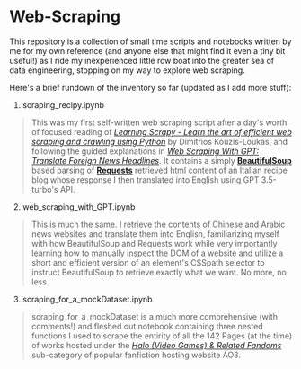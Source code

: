 # Web-Scraping

This repository is a collection of small time scripts and notebooks written by me for my own reference (and anyone else that might find it even a tiny bit useful!) as I ride my inexperienced little row boat into the greater sea of data engineering, stopping on my way to explore web scraping.

Here's a brief rundown of the inventory so far (updated as I add more stuff):


1. scraping_recipy.ipynb
> This was my first self-written web scraping script after a day's worth of focused reading of <a href="https://www.commoncrowbooks.com/pages/books/B61081/dimitrios-kouzis-loukas/learning-scrapy-learn-the-art-of-efficient-web-scraping-and-crawling-with-python">*Learning Scrapy - Learn the art of efficient web scraping and crawling using Python*</a> by Dimitrios Kouzis-Loukas, and following the guided explanations in <a href="https://www.coursera.org/projects/rudi-hinds-ai-web-scraping-with-gpt-translating-foreign-news-headlines">*Web Scraping With GPT: Translate Foreign News Headlines*</a>. It contains a simply <a href="https://beautiful-soup-4.readthedocs.io/en/latest/">**BeautifulSoup**</a> based parsing of <a href="https://requests.readthedocs.io/en/latest/">**Requests**</a> retrieved html content of an Italian recipe blog whose response I then translated into English using GPT 3.5-turbo's API.


2. web_scraping_with_GPT.ipynb
> This is much the same. I retrieve the contents of Chinese and Arabic news websites and translate them into English, familiarizing myself with how BeautifulSoup and Requests work while very importantly learning how to manually inspect the DOM of a website and utilize a short and efficient version of an element's CSSpath selector to instruct BeautifulSoup to retrieve exactly what we want. No more, no less.


3. scraping_for_a_mockDataset.ipynb
> scraping_for_a_mockDataset is a much more comprehensive (with comments!) and fleshed out notebook containing three nested functions I used to scrape the entirity of all the 142 Pages (at the time) of works hosted under the <a href="">*Halo (Video Games) & Related Fandoms*</a> sub-category of popular fanfiction hosting website AO3.
